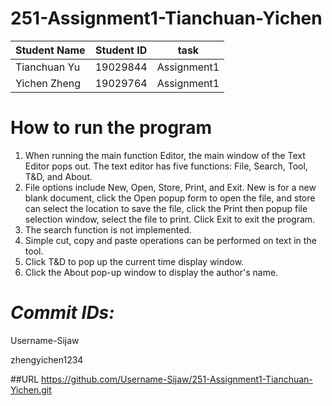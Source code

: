 # 251-Assignment1-Tianchuan-Yichen
 Student Name  |  Student ID |task
 ---- | ----- | ------  
 Tianchuan Yu   | 19029844 |  Assignment1
 Yichen Zheng   | 19029764 |  Assignment1
 
 # How to run the program
 1. When running the main function Editor, the main window of the Text Editor pops out. The text editor has five functions: File, Search, Tool, T&D, and About.
 2. File options include New, Open, Store, Print, and Exit. New is for a new blank document, click the Open popup form to open the file, and store can select the location to save the file, click the Print then popup file selection window, select the file to print. Click Exit to exit the program.
 3. The search function is not implemented.
 4. Simple cut, copy and paste operations can be performed on text in the tool.
 5. Click T&D to pop up the current time display window.
 6. Click the About pop-up window to display the author's name.
 
 
 
 # *Commit IDs:*  
Username-Sijaw 

zhengyichen1234

##URL
https://github.com/Username-Sijaw/251-Assignment1-Tianchuan-Yichen.git
